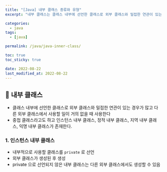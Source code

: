 ```yaml
---
title: "[Java] 내부 클래스 종류와 유형"
excerpt: "내부 클래스는 클래스 내부에 선언한 클래스로 외부 클래스와 밀접한 연관이 있는 경우가 많고 다른 외부 클래스에서 사용할 일이 거의 없을 때 사용"

categories:
  - java
tags:
  - [java]

permalink: /java/java-inner-class/

toc: true
toc_sticky: true

date: 2022-08-22
last_modified_at: 2022-08-22
---
```


## 🦥 내부 클래스

* 클래스 내부에 선언한 클래스로 외부 클래스와 밀접한 연관이 있는 경우가 많고 다른 외부 클래스에서 사용할 일이 거의 없을 때 사용한다
* 중첩 클래스라고도 하고 인스턴스 내부 클래스, 정적 내부 클래스, 지역 내부 클래스, 익명 내부 클래스가 존재한다.

### 1. 인스턴스 내부 클래스
* 내부적으로 사용할 클래스를 `private` 로 선언
* 외부 클래스가 생성된 후 생성
* private 으로 선언되지 않은 내부 클래스는 다른 외부 클래스에서도 생성할 수 있음
